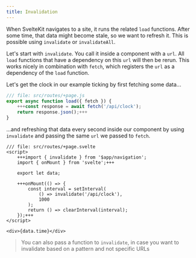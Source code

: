 ```yaml
---
title: Invalidation
---
```


When SvelteKit navigates to a site, it runs the related `load` functions. After some time, that data might become stale, so we want to refresh it. This is possible using `invalidate` or `invalidateAll`.

Let's start with `invalidate`. You call it inside a component with a `url`. All `load` functions that have a dependency on this `url` will then be rerun. This works nicely in combination with `fetch`, which registers the `url` as a dependency of the `load` function.

Let's get the clock in our example ticking by first fetching some data...

```js
/// file: src/routes/+page.js
export async function load({ fetch }) {
    +++const response = await fetch('/api/clock');
    return response.json();+++
}
```

...and refreshing that data every second inside our component by using `invalidate` and passing the same `url` we passed to `fetch`.

```svelte
/// file: src/routes/+page.svelte
<script>
    +++import { invalidate } from '$app/navigation';
    import { onMount } from 'svelte';+++

    export let data;

    +++onMount(() => {
        const interval = setInterval(
            () => invalidate('/api/clock'),
            1000
        );
        return () => clearInterval(interval);
    });+++
</script>

<div>{data.time}</div>
```

> You can also pass a function to `invalidate`, in case you want to invalidate based on a pattern and not specific URLs
